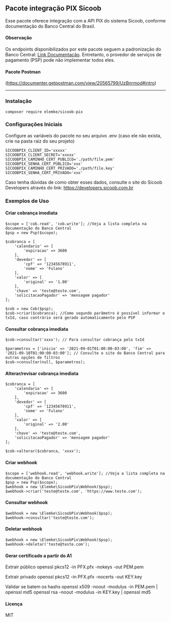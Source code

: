 ## Pacote integração PIX Sicoob

Esse pacote oferece integração com a API PIX do sistema Sicoob, conforme documentação do Banco Central do Brasil.

#### Observação

Os endpoints disponibilizados por este pacote seguem a padronização do Banco Central: [Link Documentação](https://bacen.github.io/pix-api/). Entretanto, o provedor de serviços de
pagamento (PSP) pode não implementar todos eles.

#### Pacote Postman
(https://documenter.getpostman.com/view/20565799/UzBnrmod#intro)

<hr>

### Instalação

```phpt
composer require elemke/sicoob-pix
```

### Configurações Iniciais

Configure as variáveis do pacote no seu arquivo .env (caso ele não exista, crie na pasta raiz do seu projeto)

```phpt
SICOOBPIX_CLIENT_ID='xxxxx'
SICOOBPIX_CLIENT_SECRET='xxxxx'
SICOOBPIX_CAMINHO_CERT_PUBLICO='./path/file.pem'
SICOOBPIX_SENHA_CERT_PUBLICO='xxx'
SICOOBPIX_CAMINHO_CERT_PRIVADO='./path/file.key'
SICOOBPIX_SENHA_CERT_PRIVADO='xxx'
```

Caso tenha dúvidas de como obter esses dados, consulte o site do Sicoob Developers através do link: https://developers.sicoob.com.br

### Exemplos de Uso

#### Criar cobrança imediata

```phpt
$scope = ['cob.read', 'cob.write']; //Veja a lista completa na documentação do Banco Central
$psp = new Psp($scope);

$cobranca = [
    'calendario' => [
        'expiracao' => 3600
    ],
    'devedor' => [
        'cpf' => '12345678911',
        'nome' => 'Fulano'
    ],
    'valor' => [
        'original' => '1.00'
    ],
    'chave' => 'teste@teste.com',
    'solicitacaoPagador' => 'mensagem pagador'
];

$cob = new Cob($psp);
$cob->criar($cobranca); //Como segundo parâmetro é possível informar o txId, caso contrário será gerado automaticamente pelo PSP
```

#### Consultar cobrança imediata

```phpt
$cob->consultar('xxxx'); // Para consultar cobrança pelo txId

$parametros = ['inicio' => '2021-09-01T01:00:00-03:00', 'fim' => '2021-09-10T01:00:00-03:00']; // Consulte o site do Banco Central para outras opções de filtros
$cob->consultar(null, $parametros);
```

#### Alterar/revisar cobrança imediata

```phpt
$cobranca = [
    'calendario' => [
        'expiracao' => 3600
    ],
    'devedor' => [
        'cpf' => '12345678911',
        'nome' => 'Fulano'
    ],
    'valor' => [
        'original' => '2.00'
    ],
    'chave' => 'teste@teste.com',
    'solicitacaoPagador' => 'mensagem pagador'
];

$cob->alterar($cobranca, 'xxxx');
```

#### Criar webhook

```phpt
$scope = ['webhook.read', 'webhook.write']; //Veja a lista completa na documentação do Banco Central
$psp = new Psp($scope);
$webhook = new \Elemke\SicoobPix\Webhook($psp);
$webhook->criar('teste@teste.com', 'https://www.teste.com');
```

#### Consultar webhook

```phpt
$webhook = new \Elemke\SicoobPix\Webhook($psp);
$webhook->consultar('teste@teste.com');
```

#### Deletar webhook

```phpt
$webhook = new \Elemke\SicoobPix\Webhook($psp);
$webhook->deletar('teste@teste.com');
```

#### Gerar certificado a partir do A1

Extrair público
openssl pkcs12 -in PFX.pfx -nokeys -out PEM.pem

Extrair privado
openssl pkcs12 -in PFX.pfx -nocerts -out KEY.key

Validar se batem os hashs
openssl x509 -noout -modulus -in PEM.pem | openssl md5
openssl rsa -noout -modulus -in KEY.key | openssl md5


#### Licença

MIT